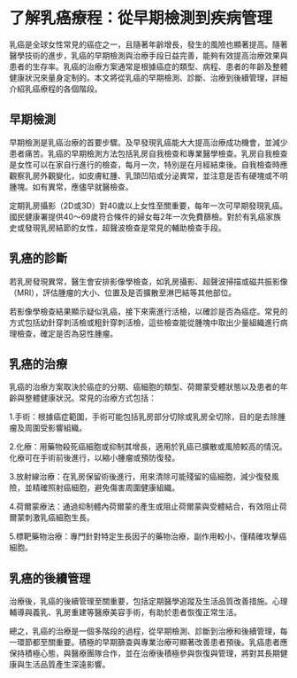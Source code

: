 # 了解乳癌療程：從早期檢測到疾病管理

乳癌是全球女性常見的癌症之一，且隨著年齡增長，發生的風險也顯著提高。隨著醫學技術的進步，乳癌的早期檢測與治療手段日益完善，能夠有效提高治療效果與患者的生存率。乳癌的治療方案通常是根據癌症的類型、病程、患者的年齡及整體健康狀況來量身定制的。本文將從乳癌的早期檢測、診斷、治療到後續管理，詳細介紹乳癌療程的各個階段。

## 早期檢測

早期檢測是乳癌治療的首要步驟。及早發現乳癌能大大提高治療成功機會，並減少患者痛苦。乳癌的早期檢測方法包括乳房自我檢查和專業醫學檢查。乳房自我檢查是女性可以在家自行進行的檢查，每月一次，特別是在月經結束後。自我檢查時應觀察乳房外觀變化，如皮膚紅腫、乳頭凹陷或分泌異常，並注意是否有硬塊或不明腫塊。如有異常，應儘早就醫檢查。

定期乳房攝影（2D或3D）對40歲以上女性至關重要，每年一次可早期發現乳癌。國民健康署提供40～69歲符合條件的婦女每2年一次免費篩檢。對於有乳癌家族史或發現乳房結節的女性，超聲波檢查是常見的輔助檢查手段。

## 乳癌的診斷

若乳房發現異常，醫生會安排影像學檢查，如乳房攝影、超聲波掃描或磁共振影像（MRI），評估腫瘤的大小、位置及是否擴散至淋巴結等其他部位。

若影像學檢查結果顯示疑似乳癌，接下來需進行活檢，以確診是否為癌症。常見的方式包括幼針穿刺活檢或粗針穿刺活檢，這些檢查能從腫塊中取出少量組織進行病理檢查，確定是否為惡性腫瘤。

## 乳癌的治療

乳癌的治療方案取決於癌症的分期、癌細胞的類型、荷爾蒙受體狀態以及患者的年齡與整體健康狀況。常見的治療方式包括：

1.手術：根據癌症範圍，手術可能包括乳房部分切除或乳房全切除，目的是去除腫瘤及周圍受影響組織。

2.化療：用藥物殺死癌細胞或抑制其增長，適用於乳癌已擴散或風險較高的情況。化療可在手術前後進行，以縮小腫瘤或預防復發。

3.放射線治療：在乳房保留術後進行，用來清除可能殘留的癌細胞，減少復發風險，並精確照射癌細胞，避免傷害周圍健康組織。

4.荷爾蒙療法：通過抑制體內荷爾蒙的產生或阻止荷爾蒙與受體結合，有效阻止荷爾蒙刺激乳癌細胞生長。

5.標靶藥物治療：專門針對特定生長因子的藥物治療，副作用較小，僅精確攻擊癌細胞。

## 乳癌的後續管理

治療後，乳癌的後續管理至關重要，包括定期醫學追蹤及生活品質改善措施。心理輔導與義乳、乳房重建等醫療美容手術，有助於患者恢復正常生活。

總之，乳癌的治療是一個多階段的過程，從早期檢測、診斷到治療和後續管理，每一環節都至關重要。積極的早期篩查與專業治療可顯著改善患者預後。乳癌患者應保持積極心態，與醫療團隊合作，並在治療後積極參與恢復與管理，將對其長期健康與生活品質產生深遠影響。